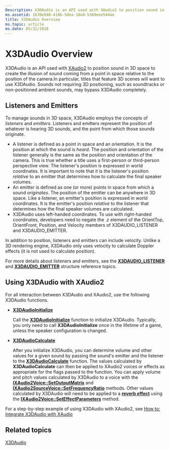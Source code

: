 ```yaml
---
Description: X3DAudio is an API used with XAudio2 to position sound in 3D space to create the illusion of sound coming from a point in space relative to the position of the camera.
ms.assetid: 1638e848-4186-5dea-18e8-5369eee544ae
title: X3DAudio Overview
ms.topic: article
ms.date: 05/31/2018
---
```


# X3DAudio Overview

X3DAudio is an API used with [XAudio2](programming-guide.md) to position sound in 3D space to create the illusion of sound coming from a point in space relative to the position of the camera.In particular, titles that feature 3D scenes will want to use X3DAudio. Sounds not requiring 3D positioning, such as soundtracks or non-positioned ambient sounds, may bypass X3DAudio completely.

## Listeners and Emitters

To manage sounds in 3D space, X3DAudio employs the concepts of *listeners* and *emitters*. Listeners and emitters represent the position of whatever is hearing 3D sounds, and the point from which those sounds originate.

-   A listener is defined as a point in space and an orientation. It is the position at which the sound is *heard*. The position and orientation of the listener generally is the same as the position and orientation of the camera. This is true whether a title uses a first-person or third-person perspective view. The listener's position is expressed in world coordinates. It is important to note that it is the listener's position *relative* to an emitter that determines how to calculate the final speaker volumes.
-   An emitter is defined as one (or more) points in space from which a sound *originates*. The position of the emitter can be anywhere in 3D space. Like a listener, an emitter's position is expressed in world coordinates. It is the emitter's position *relative* to the listener that determines how the final speaker volumes are calculated.
-   X3DAudio uses left-handed coordinates. To use with right-handed coordinates, developers need to negate the .z element of the OrientTop, OrientFront, Position, and Velocity members of X3DAUDIO\_LISTENER and X3DAUDIO\_EMITTER.

In addition to position, listeners and emitters can include velocity. Unlike a 3D rendering engine, X3DAudio only uses velocity to calculate Doppler effects (it is not used to calculate position).

For more details about listeners and emitters, see the [**X3DAUDIO\_LISTENER**](/windows/desktop/api/x3daudio/ns-x3daudio-x3daudio_listener) and [**X3DAUDIO\_EMITTER**](/windows/desktop/api/x3daudio/ns-x3daudio-x3daudio_emitter) structure reference topics.

## Using X3DAudio with XAudio2

For all interaction between X3DAudio and XAudio2, use the following X3DAudio functions.

-   [**X3DAudioInitialize**](/windows/desktop/api/x3daudio/nf-x3daudio-x3daudioinitialize)

    Call the [**X3DAudioInitialize**](/windows/desktop/api/x3daudio/nf-x3daudio-x3daudioinitialize) function to initialize X3DAudio. Typically, you only need to call **X3DAudioInitialize** once in the lifetime of a game, unless the speaker configuration is changed.

-   [**X3DAudioCalculate**](/windows/desktop/api/x3daudio/nf-x3daudio-x3daudiocalculate)

    After you initialize X3DAudio, you can determine volume and other values for a given sound by passing the sound's emitter and the listener to the [**X3DAudioCalculate**](/windows/desktop/api/x3daudio/nf-x3daudio-x3daudiocalculate) function. The values calculated by **X3DAudioCalculate** can then be applied to XAudio2 voices or effects as appropriate for the flags passed to the function. You can apply volume and pitch values calculated by X3DAudio to a voice with the [**IXAudio2Voice::SetOutputMatrix**](/windows/win32/api/xaudio2/nf-xaudio2-ixaudio2voice-setoutputmatrix) and [**IXAudio2SourceVoice::SetFrequencyRatio**](/windows/win32/api/xaudio2/nf-xaudio2-ixaudio2sourcevoice-setfrequencyratio) methods. Other values calculated by X3DAudio will need to be applied to a [**reverb effect**](/windows/desktop/api/xaudio2fx/nf-xaudio2fx-xaudio2createreverb) using the [**IXAudio2Voice::SetEffectParameters**](/windows/win32/api/xaudio2/nf-xaudio2-ixaudio2voice-seteffectparameters) method.

For a step-by-step example of using X3DAudio with XAudio2, see [How to: Integrate X3DAudio with XAudio](how-to--integrate-x3daudio-with-xaudio2.md)

## Related topics

<dl> <dt>

[X3DAudio](x3daudio.md)
</dt> </dl>

 

 